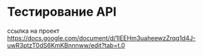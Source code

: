 # Тестирование API
ссылка на проект   https://docs.google.com/document/d/1lEEHm3uaheewzZrqq1d4J-uwR3ptzT0dS6KmKBnnnww/edit?tab=t.0
